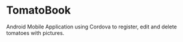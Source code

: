 # TomatoBook
Android Mobile Application using Cordova to register, edit and delete tomatoes with pictures. 
